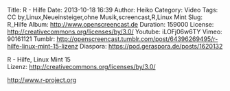 Title: R - Hilfe
Date: 2013-10-18 16:39
Author: Heiko
Category: Video
Tags: CC by,Linux,Neueinsteiger,ohne Musik,screencast,R,Linux Mint
Slug: R_Hilfe
Album: http://www.openscreencast.de
Duration: 159000
License: http://creativecommons.org/licenses/by/3.0/
Youtube: iLOFj06w6TY
Vimeo: 90161121
Tumblr: http://openscreencast.tumblr.com/post/64396269495/r-hilfe-linux-mint-15-lizenz
Diaspora: https://pod.geraspora.de/posts/1620132

R - Hilfe, Linux Mint 15  
Lizenz: <http://creativecommons.org/licenses/by/3.0/>  
  
<http://www.r-project.org>

